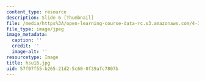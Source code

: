 ```yaml
---
content_type: resource
description: Slide 6 [Thumbnail]
file: /media/https%3A/open-learning-course-data-rc.s3.amazonaws.com/4-341-introduction-to-photography-fall-2002/57f07f55b26521d25c600f39afc7807b_hsu16.jpg
file_type: image/jpeg
image_metadata:
  caption: ''
  credit: ''
  image-alt: ''
resourcetype: Image
title: hsu16.jpg
uid: 57f07f55-b265-21d2-5c60-0f39afc7807b
---
```

